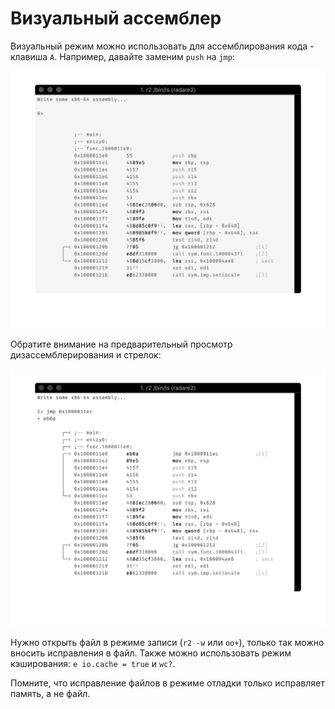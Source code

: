 # Визуальный ассемблер

Визуальный режим можно использовать для ассемблирования кода - клавиша `A`.
Например, давайте заменим `push` на `jmp`:

![Было](before.png)

Обратите внимание на предварительный просмотр дизассемблерирования и стрелок:

![После](after.png)

Нужно открыть файл в режиме записи (`r2 -w` или `oo+`), только так можно вносить исправления в файл.
Также можно использовать режим кэширования: `e io.cache = true` и `wc?`.

Помните, что исправление файлов в режиме отладки только исправляет память, а не файл.

